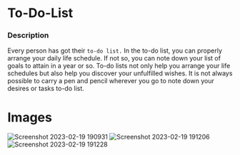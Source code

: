 # To-Do-List

### Description
Every person has got their `to-do list.`
In the to-do list, you can properly arrange your daily life schedule. If not so, you can note down your list of goals to attain in a year or so.
To-do lists not only help you arrange your life schedules but also help you discover your unfulfilled wishes. It is not always possible to carry a pen and pencil wherever you go to note down your desires or tasks to-do list.
# Images
![Screenshot 2023-02-19 190931](https://user-images.githubusercontent.com/89247662/219953021-3a7c02ee-fcf5-43db-9a54-2d38269c896b.png)
![Screenshot 2023-02-19 191206](https://user-images.githubusercontent.com/89247662/219953024-2dc4692d-22a5-4ae1-bd56-0b07e09ea834.png)
![Screenshot 2023-02-19 191228](https://user-images.githubusercontent.com/89247662/219953025-6eba8ffa-2b6c-4d92-9182-b7dbef063e97.png)
